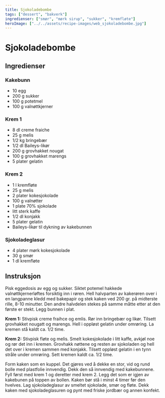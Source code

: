 ```yaml
---
title: Sjokoladebombe
tags: ["dessert", "bakverk"]
ingredienser: ["smør", "mørk sirup", "sukker", "kremfløte"]
heroImage: ["../../assets/recipe-images/web_sjokoladebombe.jpg"]
---
```


# Sjokoladebombe

## Ingredienser

### Kakebunn

- 10 egg
- 200 g sukker
- 100 g potetmel
- 100 g valnøttkjerner

### Krem 1

- 8 dl creme fraiche
- 25 g melis
- 1/2 kg bringebær
- 1/2 dl Baileys-likør
- 200 g grovhakket nougat
- 100 g grovhakket marengs
- 5 plater gelatin

### Krem 2

- 1 l kremfløte
- 25 g melis
- 2 plater kokesjokolade
- 100 g valnøtter
- 1 plate 70% sjokolade
- litt sterk kaffe
- 1/2 dl konjakk
- 5 plater gelatin
- Baileys-likør til dykning av kakebunnen

### Sjokoladeglasur

- 4 plater mørk kokesjokolade
- 30 g smør
- 1 dl kremfløte

## Instruksjon

Pisk eggedosis av egg og sukker. Siktet potemel hakkede valnøttkjernerløftes forsiktig inn i røren. Hell halvparten av kakerøren over i en langpanne kledd med bakepapir og stek kaken ved 200 gr. på midterste rille, 8-10 minutter. Den andre halvdelen stekes på samme måtte etter at den første er stekt. Legg bunnen i plat.

**Krem 1:** Stivpisk creme fraihce og emlis. Rør inn bringebær og likør. Tilsett grovhakket nougatt og marengs. Hell i oppløst gelatin under omrøring. La kremen stå kaldt ca. 1/2 time.

**Krem 2:** Stivpisk fløte og melis. Smelt kokesjokolade i litt kaffe, avkjøl noe og rør det inn i kremen. Grovhakk nøttene og resten av sjokoladen og hell det over i kremen sammen med konjakk. Tilsett oppløst gelatin i en tynn stråle under omrøring. Sett kremen kaldt ca. 1/2 time.

Form kaken som en kuppel. Det gjøres ved å dekke en stor, vid og rund bolle med plastfolie innvendig. Dekk den så innvendig med kakebunnene. Fyll først med krem 1 og deretter med krem 2. Legg det som er igjen av kakebunen på toppen av bollen. Kaken bør stå i minst 4 timer før den hvelves. Lag sjokoladeglasur av smeltet sjokolade, smør og fløte. Dekk kaken med sjokoladeglasuren og pynt med friske jordbær og annen konfekt.
